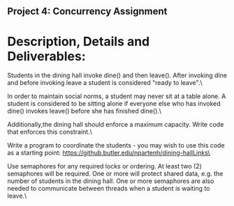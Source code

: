 ## Project 4: Concurrency Assignment
# Description, Details and Deliverables:
Students in the dining hall invoke dine() and then leave(). After invoking dine and before invoking leave a student is considered "ready to leave".\

In order to maintain social norms, a student may never sit at a table alone. A student is considered to be sitting alone if everyone else who has invoked dine() invokes leave() before she has finished dine().\

Additionally,the dining hall should enforce a maximum capacity. Write code that enforces this constraint.\

Write a program to coordinate the students - you may wish to use this code as a starting point: https://github.butler.edu/npartenh/dining-hallLinks\

Use semaphores for any required locks or ordering. At least two (2) semaphores will be required.  One or more will protect shared data, e.g. the number of students in the dining hall. One or more semaphores are also needed to communicate between threads when a student is waiting to leave.\